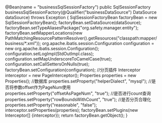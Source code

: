 @Bean(name = "businessSqlSessionFactory")
    public SqlSessionFactory businessSqlSessionFactory(@Qualifier("businessDataSource") DataSource dataSource) throws Exception {
        SqlSessionFactoryBean factoryBean = new SqlSessionFactoryBean();
        factoryBean.setDataSource(dataSource);
        factoryBean.setTypeAliasesPackage("org.safety.manager.entity");
        factoryBean.setMapperLocations(new PathMatchingResourcePatternResolver().getResources("classpath:mapper/business/*.xml"));
        org.apache.ibatis.session.Configuration configuration = new org.apache.ibatis.session.Configuration();
        configuration.setLogImpl(StdOutImpl.class);
        configuration.setMapUnderscoreToCamelCase(true);
        configuration.setCallSettersOnNulls(true);
        factoryBean.setConfiguration(configuration);
        //分页插件
        Interceptor interceptor = new PageInterceptor();
        Properties properties = new Properties();
        //数据库
        properties.setProperty("helperDialect", "mysql");
        //是否将参数offset作为PageNum使用
        properties.setProperty("offsetAsPageNum", "true");
        //是否进行count查询
        properties.setProperty("rowBoundsWithCount", "true");
        //是否分页合理化
        properties.setProperty("reasonable", "false");
        interceptor.setProperties(properties);
        factoryBean.setPlugins(new Interceptor[] {interceptor});
        return factoryBean.getObject();
    }
